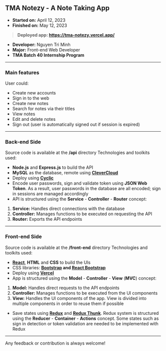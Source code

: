 ## TMA Notezy - A Note Taking App
- **Started on:** April 12, 2023
- **Finished on:** May 12, 2023
> **Deployed app: https://tma-notezy.vercel.app/**

- **Developer:** Nguyen Tri Minh
- **Major:** Front-end Web Developer
- **TMA Batch 40 Internship Program**


------------
### Main features
User could:
- Create new accounts
- Sign in to the web
- Create new notes
- Search for notes via their titles
- View notes
- Edit and delete notes
- Sign out (user is automatically signed out if session is expired)

------------

### Back-end Side
Source code is available at the **/api** directory
Technologies and toolkits used:
- **Node.js** and **Express.js** to build the API
- **MySQL** as the database, remote using **[CleverCloud](https://www.clever-cloud.com/ "CleverCloud")**
- Deploy using **[Cyclic](https://www.cyclic.sh/ "Cyclic")**
- Encode user passwords, sign and validate token using **JSON Web Token**. As a result, user passwords in the database are all encoded; sign in sessions are managed accordingly
- API is structured using the **Service** - **Controller** - **Router** concept:
1. **Service:** Handles direct connections with the database
2. **Controller:** Manages functions to be executed on requesting the API
3. **Router:** Exports the API endpoints

------------
### Front-end Side
Source code is available at the **/front-end** directory
Technologies and toolkits used:
- **[React](https://react.dev/ "React")**, **HTML**  and **CSS** to build the UIs
- CSS libraries: **[Bootstrap](https://getbootstrap.com/ "Bootstrap") and [React Bootstrap](https://react-bootstrap.github.io/ "React Bootstrap")**
- Deploy using **[Vercel](https://vercel.com/ "Vercel")**
- App is structured using the **Model** - **Controller** - **View** (**MVC**) concept:
1. **Model:** Handles direct requests to the API endpoints
2. **Controller:** Manages functions to be executed from the UI components
3. **View:** Handles the UI components of the app. View is divided into multiple components in order to reuse them if possible
- Save states using **[Redux](https://redux.js.org/ "Redux")** and **[Redux Thunk](https://github.com/reduxjs/redux-thunk "Redux Thunk")**. Redux system is structured using the **Reducer** - **Container** - **Actions** concept. Some states such as sign in detection or token validation are needed to be implemented with Redux

------------

Any feedback or contribution is always welcome!
